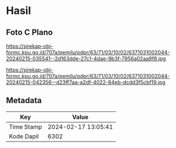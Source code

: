 # Hasil

## Foto C Plano

https://sirekap-obj-formc.kpu.go.id/707a/pemilu/pdpr/63/71/03/10/02/6371031002044-20240215-035541--2d163dde-27c1-4dae-9b3f-7956a02aa9f8.jpg

https://sirekap-obj-formc.kpu.go.id/707a/pemilu/pdpr/63/71/03/10/02/6371031002044-20240215-042356--d23ff7aa-a2df-4022-84eb-dcdd3f5cbf19.jpg


## Metadata

| Key        | Value               |
| ---------- | ------------------- |
| Time Stamp | 2024-02-17 13:05:41 |
| Kode Dapil | 6302                |



